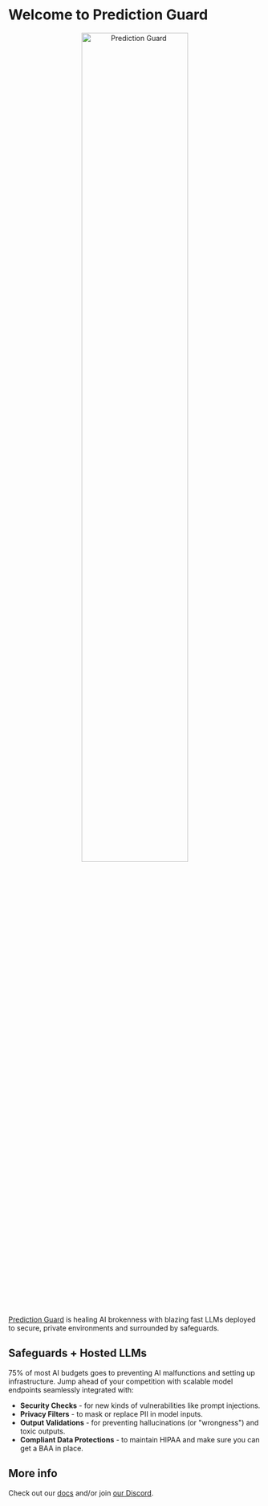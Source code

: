 # Welcome to Prediction Guard

<p align="center">
  <img src="https://predictionguard.com/lib_eltrNYEjQbpUWFRI/q7s5o3dlak1so9pe.png" width="65%" height="65%" title="Prediction Guard"
</p>

[Prediction Guard](https://www.predictionguard.com) is healing AI brokenness with blazing fast LLMs deployed to secure, private environments and surrounded by safeguards.

## Safeguards + Hosted LLMs

75% of most AI budgets goes to preventing AI malfunctions and setting up infrastructure. Jump ahead of your competition with scalable model endpoints seamlessly integrated with:

- **Security Checks** - for new kinds of vulnerabilities like prompt injections.
- **Privacy Filters** - to mask or replace PII in model inputs.
- **Output Validations** - for preventing hallucinations (or "wrongness") and toxic outputs.
- **Compliant Data Protections** - to maintain HIPAA and make sure you can get a BAA in place.

## More info

Check out our [docs](https://docs.predictionguard.com) and/or join [our Discord](https://discord.gg/d9sEZmcg).
